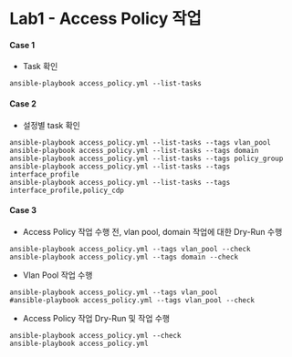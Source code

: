 # Lab1 - Access Policy 작업

#### Case 1

- Task 확인

```
ansible-playbook access_policy.yml --list-tasks
```

#### Case 2

- 설정별 task 확인

```
ansible-playbook access_policy.yml --list-tasks --tags vlan_pool
ansible-playbook access_policy.yml --list-tasks --tags domain
ansible-playbook access_policy.yml --list-tasks --tags policy_group
ansible-playbook access_policy.yml --list-tasks --tags interface_profile
ansible-playbook access_policy.yml --list-tasks --tags interface_profile,policy_cdp
```

#### Case 3

- Access Policy 작업 수행 전, vlan pool, domain 작업에 대한 Dry-Run 수행

```
ansible-playbook access_policy.yml --tags vlan_pool --check
ansible-playbook access_policy.yml --tags domain --check
```

- Vlan Pool 작업 수행

```
ansible-playbook access_policy.yml --tags vlan_pool
#ansible-playbook access_policy.yml --tags vlan_pool --check
```

- Access Policy 작업 Dry-Run 및 작업 수행

```
ansible-playbook access_policy.yml --check
ansible-playbook access_policy.yml
```